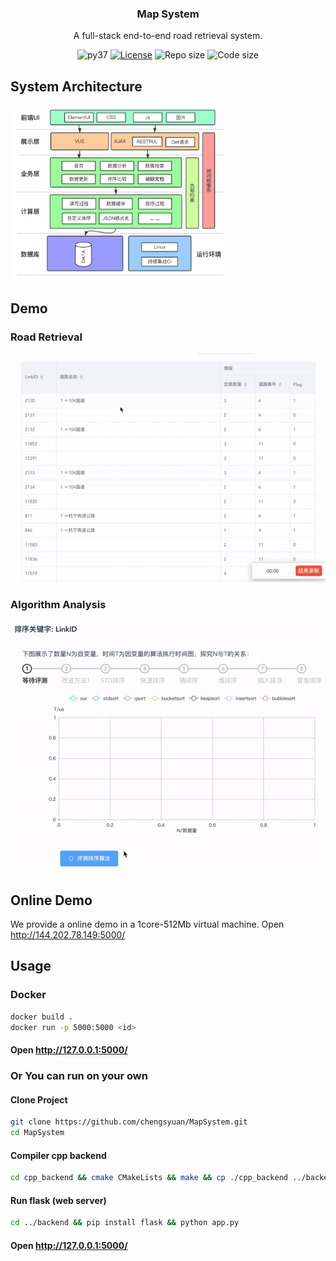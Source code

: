<p align="center">
<!--
  <a href="http://lcui.org/">
    <img src="https://lcui.lc-soft.io/static/images/lcui-logo-lg.png" alt="" width=72 height=72>
  </a>-->
  <h3 align="center">Map System</h3>
  <p align="center">
    A full-stack end-to-end road retrieval system.
  </p>
  <p align="center">
    <img src="https://img.shields.io/badge/python-3.6%20%7C%203.7-blue.svg" alt="py37">
    <a href="http://opensource.org/licenses/MIT"><img src="https://img.shields.io/github/license/lc-soft/LCUI.svg" alt="License"></a>
    <img src="https://img.shields.io/github/repo-size/chengsyuan/MapSystem.svg" alt="Repo size">
    <img src="https://img.shields.io/github/languages/code-size/chengsyuan/MapSystem.svg" alt="Code size">
  </p>
</p>

## System Architecture

<img src="backend/assets/docs1.png" alt="docs1" width="70%" />

## Demo

### Road Retrieval

![readme2](resource/readme2.gif)

### Algorithm Analysis
![readme1](resource/readme1.gif)


## Online Demo

We provide a online demo in a 1core-512Mb virtual machine.
Open http://144.202.78.149:5000/

## Usage

### Docker
```bash
docker build .
docker run -p 5000:5000 <id>
```

#### Open http://127.0.0.1:5000/

### Or You can run on your own

#### Clone Project

```bash
git clone https://github.com/chengsyuan/MapSystem.git
cd MapSystem
```

#### Compiler cpp backend

```bash
cd cpp_backend && cmake CMakeLists && make && cp ./cpp_backend ../backend/
```

#### Run flask (web server)

```bash
cd ../backend && pip install flask && python app.py
```

#### Open http://127.0.0.1:5000/
